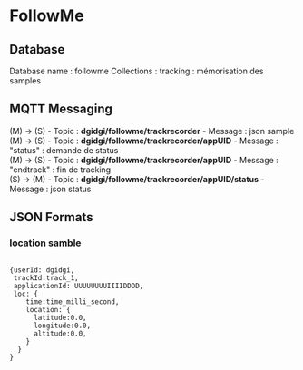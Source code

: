# FollowMe
## Database
Database name : followme
Collections : 
tracking : mémorisation des samples
## MQTT Messaging
(M) -> (S) - Topic : **dgidgi/followme/trackrecorder** - Message : json sample   
(M) -> (S) - Topic : **dgidgi/followme/trackrecorder/appUID**  - Message : "status" : demande de status   
(M) -> (S) - Topic : **dgidgi/followme/trackrecorder/appUID**  - Message : "endtrack" : fin de tracking  
(S) -> (M) - Topic : **dgidgi/followme/trackrecorder/appUID/status**  - Message : json status   
## JSON Formats
### location samble
<p><code>
{userId: dgidgi,  
 trackId:track_1,   
 applicationId: UUUUUUUUIIIIDDDD,  
 loc: {  
    time:time_milli_second,  
    location: {  
      latitude:0.0,  
      longitude:0.0,  
      altitude:0.0,  
    }
  }
}
</p></code>
